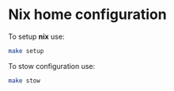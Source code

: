 # Nix home configuration

To setup **nix** use:

```bash
make setup
```

To stow configuration use:

```bash
make stow
```
